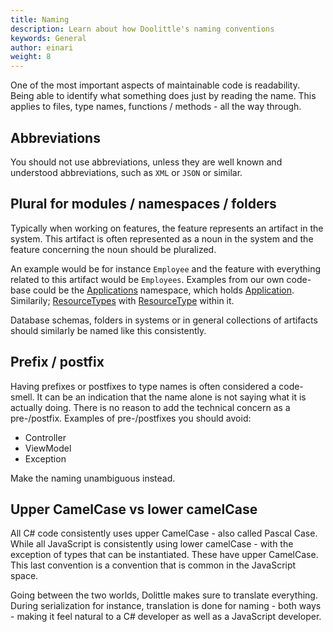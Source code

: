 ```yaml
---
title: Naming
description: Learn about how Doolittle's naming conventions
keywords: General
author: einari
weight: 8
---
```


One of the most important aspects of maintainable code is readability.
Being able to identify what something does just by reading the name.
This applies to files, type names, functions / methods - all the way through.

## Abbreviations

You should not use abbreviations, unless they are well known and understood abbreviations,
such as `XML` or `JSON` or similar.

## Plural for modules / namespaces / folders

Typically when working on features, the feature represents an artifact in the system.
This artifact is often represented as a noun in the system and the feature concerning
the noun should be pluralized.

An example would be for instance `Employee` and the feature with everything related to
this artifact would be `Employees`. Examples from our own code-base could be the
[Applications](https://github.com/dolittle-fundamentals/DotNET.Fundamentals/tree/master/Source/Applications)
namespace, which holds [Application](https://github.com/dolittle-fundamentals/DotNET.Fundamentals/blob/master/Source/Applications/Application.cs).
Similarily; [ResourceTypes](https://github.com/dolittle-fundamentals/DotNET.Fundamentals/tree/master/Source/ResourceTypes)
with [ResourceType](https://github.com/dolittle-fundamentals/DotNET.Fundamentals/blob/master/Source/ResourceTypes/ResourceType.cs)
within it.

Database schemas, folders in systems or in general collections of artifacts should
similarly be named like this consistently.

## Prefix / postfix

Having prefixes or postfixes to type names is often considered a code-smell.
It can be an indication that the name alone is not saying what it is actually doing.
There is no reason to add the technical concern as a pre-/postfix.
Examples of pre-/postfixes you should avoid:

* Controller
* ViewModel
* Exception

Make the naming unambiguous instead.

## Upper CamelCase vs lower camelCase

All C# code consistently uses upper CamelCase - also called Pascal Case.
While all JavaScript is consistently using lower camelCase - with the exception of
types that can be instantiated. These have upper CamelCase. This last convention is
a convention that is common in the JavaScript space.

Going between the two worlds, Dolittle makes sure to translate everything.
During serialization for instance, translation is done for naming - both ways - making
it feel natural to a C# developer as well as a JavaScript developer.
